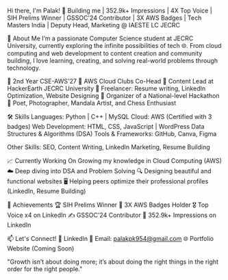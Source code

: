 Hi there, I'm Palak!
🌟 Building me | 352.9k+ Impressions | 4X Top Voice | SIH Prelims Winner | GSSOC'24 Contributor | 3X AWS Badges | Tech Masters India | Deputy Head, Marketing @ IAESTE LC JECRC

🚀 About Me
I’m a passionate Computer Science student at JECRC University, currently exploring the infinite possibilities of tech 🌐.
From cloud computing and web development to content creation and community building, I love learning, creating, and solving real-world problems through technology.

🔹 2nd Year CSE-AWS'27
🔹 AWS Cloud Clubs Co-Head
🔹 Content Lead at HackerEarth JECRC University
🔹 Freelancer: Resume writing, LinkedIn Optimization, Website Designing
🔹 Organizer of a National-level Hackathon
🔹 Poet, Photographer, Mandala Artist, and Chess Enthusiast

🛠️ Skills
Languages: Python | C++ | MySQL
Cloud: AWS (Certified with 3 badges)
Web Development: HTML, CSS, JavaScript | WordPress
Data Structures & Algorithms (DSA)
Tools & Frameworks: GitHub, Canva, Figma

Other Skills: SEO, Content Writing, LinkedIn Marketing, Resume Building

📈 Currently Working On
Growing my knowledge in Cloud Computing (AWS) ☁️
Deep diving into DSA and Problem Solving 🔍
Designing beautiful and functional websites 🖥️
Helping peers optimize their professional profiles (LinkedIn, Resume Building)

🌟 Achievements
🏆 SIH Prelims Winner
🏅 3X AWS Badges Holder
🎖️ Top Voice x4 on LinkedIn
✍️ GSSOC'24 Contributor
🚀 352.9k+ Impressions on LinkedIn

📫 Let's Connect!
📩 LinkedIn
📧 Email: palakpk954@gmail.com
🌐 Portfolio Website (Coming Soon)

"Growth isn’t about doing more; it’s about doing the right things in the right order for the right people."
